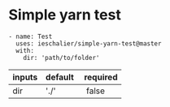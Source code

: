 # Simple yarn test

```YML
- name: Test
  uses: ieschalier/simple-yarn-test@master
  with:
    dir: 'path/to/folder'
```

| inputs | default  | required |
| ------ | -------- | -------- |
| dir    | './'     |  false   |
